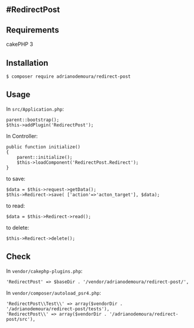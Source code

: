 #RedirectPost
----------------------------
## Requirements

cakePHP 3

## Installation
```
$ composer require adrianodemoura/redirect-post
```

## Usage

In `src/Application.php`:

```
parent::bootstrap();
$this->addPlugin('RedirectPost');
```

In Controller:

```
public function initialize()
{
    parent::initialize();
    $this->loadComponent('RedirectPost.Redirect');
}
```

to save:
```
$data = $this->request->getData();
$this->Redirect->save( ['action'=>'acton_target'], $data);
```

to read:
``` 
$data = $this->Redirect->read();
```

to delete:
```
$this->Redirect->delete();
```


## Check

In `vendor/cakephp-plugins.php`:
```
'RedirectPost' => $baseDir . '/vendor/adrianodemoura/redirect-post/',
```

In `vendor/composer/autoload_psr4.php`:
```
'RedirectPost\\Test\\' => array($vendorDir . '/adrianodemoura/redirect-post/tests'),
'RedirectPost\\' => array($vendorDir . '/adrianodemoura/redirect-post/src'),
```





